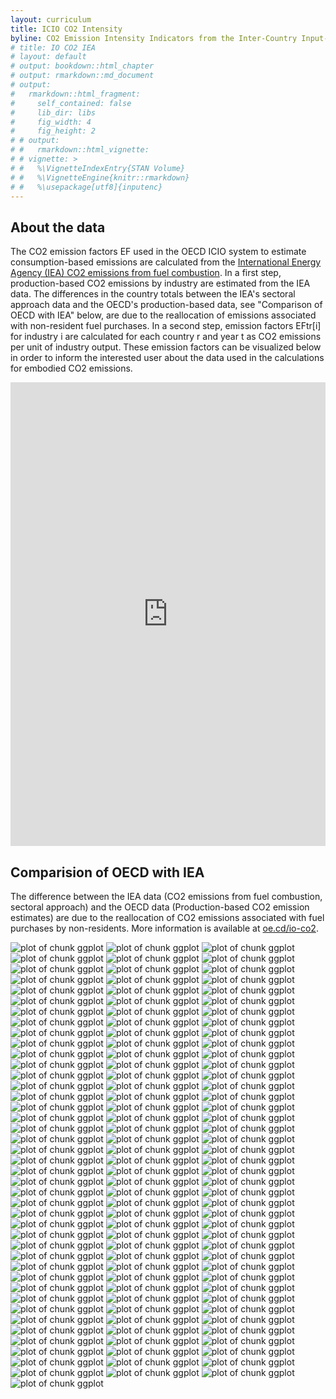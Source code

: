 ```yaml
---
layout: curriculum
title: ICIO CO2 Intensity
byline: CO2 Emission Intensity Indicators from the Inter-Country Input-Output (ICIO) framework
# title: IO CO2 IEA
# layout: default
# output: bookdown::html_chapter
# output: rmarkdown::md_document
# output:
#   rmarkdown::html_fragment:
#     self_contained: false
#     lib_dir: libs
#     fig_width: 4
#     fig_height: 2
# # output:
# #   rmarkdown::html_vignette:
# # vignette: >
# #   %\VignetteIndexEntry{STAN Volume}
# #   %\VignetteEngine{knitr::rmarkdown}
# #   %\usepackage[utf8]{inputenc}
---
```


<!-- ## About this app -->

<!-- The publication by the OECD of [embodied CO2 indicators](http://oe.cd/io-co2) has fostered new demand for specific tailored calculations beyond the scope of the OECD's resources. -->

## About the data

The CO2 emission factors EF used in the OECD ICIO system to estimate consumption-based emissions are calculated from the [International Energy Agency (IEA) CO2 emissions from fuel combustion](http://www.iea.org/statistics/topics/co2emissions/). In a first step, production-based CO2 emissions by industry are estimated from the IEA data. The differences in the country totals between the IEA's sectoral approach data and the OECD's production-based data, see "Comparison of OECD with IEA" below, are due to the reallocation of emissions associated with non-resident fuel purchases. In a second step, emission factors EFtr[i] for industry i are calculated for each country r and year t as CO2 emissions per unit of industry output. These emission factors can be visualized below in order to inform the interested user about the data used in the calculations for embodied CO2 emissions.



<!-- <iframe src="http://10.101.26.220:3838/co2intensityviz/" width = "100%" style="border: 0px; height: 53em"></iframe> -->
<!-- <iframe src="http://www.icio.oecd.org:3838/co2intensityviz/" width = "100%" style="border: 0px; height: 53em"></iframe> -->
<iframe src="http://oecd-icio.cloudapp.net:3838/co2intensityviz/" width = "100%" style="border: 0px; height: 53em"></iframe>

## Comparision of OECD with IEA

The difference between the IEA data (CO2 emissions from fuel combustion, sectoral approach) and the OECD data (Production-based CO2 emission estimates) are due to the reallocation of CO2 emissions associated with fuel purchases by non-residents. More information is available at [oe.cd/io-co2](http://oe.cd/io-co2).

![plot of chunk ggplot](figures/ggplot-1.png) ![plot of chunk ggplot](figures/ggplot-2.png) ![plot of chunk ggplot](figures/ggplot-3.png) ![plot of chunk ggplot](figures/ggplot-4.png) ![plot of chunk ggplot](figures/ggplot-5.png) ![plot of chunk ggplot](figures/ggplot-6.png) ![plot of chunk ggplot](figures/ggplot-7.png) ![plot of chunk ggplot](figures/ggplot-8.png) ![plot of chunk ggplot](figures/ggplot-9.png) ![plot of chunk ggplot](figures/ggplot-10.png) ![plot of chunk ggplot](figures/ggplot-11.png) ![plot of chunk ggplot](figures/ggplot-12.png) ![plot of chunk ggplot](figures/ggplot-13.png) ![plot of chunk ggplot](figures/ggplot-14.png) ![plot of chunk ggplot](figures/ggplot-15.png) ![plot of chunk ggplot](figures/ggplot-16.png) ![plot of chunk ggplot](figures/ggplot-17.png) ![plot of chunk ggplot](figures/ggplot-18.png) ![plot of chunk ggplot](figures/ggplot-19.png) ![plot of chunk ggplot](figures/ggplot-20.png) ![plot of chunk ggplot](figures/ggplot-21.png) ![plot of chunk ggplot](figures/ggplot-22.png) ![plot of chunk ggplot](figures/ggplot-23.png) ![plot of chunk ggplot](figures/ggplot-24.png) ![plot of chunk ggplot](figures/ggplot-25.png) ![plot of chunk ggplot](figures/ggplot-26.png) ![plot of chunk ggplot](figures/ggplot-27.png) ![plot of chunk ggplot](figures/ggplot-28.png) ![plot of chunk ggplot](figures/ggplot-29.png) ![plot of chunk ggplot](figures/ggplot-30.png) ![plot of chunk ggplot](figures/ggplot-31.png) ![plot of chunk ggplot](figures/ggplot-32.png) ![plot of chunk ggplot](figures/ggplot-33.png) ![plot of chunk ggplot](figures/ggplot-34.png) ![plot of chunk ggplot](figures/ggplot-35.png) ![plot of chunk ggplot](figures/ggplot-36.png) ![plot of chunk ggplot](figures/ggplot-37.png) ![plot of chunk ggplot](figures/ggplot-38.png) ![plot of chunk ggplot](figures/ggplot-39.png) ![plot of chunk ggplot](figures/ggplot-40.png) ![plot of chunk ggplot](figures/ggplot-41.png) ![plot of chunk ggplot](figures/ggplot-42.png) ![plot of chunk ggplot](figures/ggplot-43.png) ![plot of chunk ggplot](figures/ggplot-44.png) ![plot of chunk ggplot](figures/ggplot-45.png) ![plot of chunk ggplot](figures/ggplot-46.png) ![plot of chunk ggplot](figures/ggplot-47.png) ![plot of chunk ggplot](figures/ggplot-48.png) ![plot of chunk ggplot](figures/ggplot-49.png) ![plot of chunk ggplot](figures/ggplot-50.png) ![plot of chunk ggplot](figures/ggplot-51.png) ![plot of chunk ggplot](figures/ggplot-52.png) ![plot of chunk ggplot](figures/ggplot-53.png) ![plot of chunk ggplot](figures/ggplot-54.png) ![plot of chunk ggplot](figures/ggplot-55.png) ![plot of chunk ggplot](figures/ggplot-56.png) ![plot of chunk ggplot](figures/ggplot-57.png) ![plot of chunk ggplot](figures/ggplot-58.png) ![plot of chunk ggplot](figures/ggplot-59.png) ![plot of chunk ggplot](figures/ggplot-60.png) ![plot of chunk ggplot](figures/ggplot-61.png) ![plot of chunk ggplot](figures/ggplot-62.png) ![plot of chunk ggplot](figures/ggplot-63.png) ![plot of chunk ggplot](figures/ggplot-64.png) ![plot of chunk ggplot](figures/ggplot-65.png) ![plot of chunk ggplot](figures/ggplot-66.png) ![plot of chunk ggplot](figures/ggplot-67.png) ![plot of chunk ggplot](figures/ggplot-68.png) ![plot of chunk ggplot](figures/ggplot-69.png) ![plot of chunk ggplot](figures/ggplot-70.png) ![plot of chunk ggplot](figures/ggplot-71.png) ![plot of chunk ggplot](figures/ggplot-72.png) ![plot of chunk ggplot](figures/ggplot-73.png) ![plot of chunk ggplot](figures/ggplot-74.png) ![plot of chunk ggplot](figures/ggplot-75.png) ![plot of chunk ggplot](figures/ggplot-76.png) ![plot of chunk ggplot](figures/ggplot-77.png) ![plot of chunk ggplot](figures/ggplot-78.png) ![plot of chunk ggplot](figures/ggplot-79.png) ![plot of chunk ggplot](figures/ggplot-80.png) ![plot of chunk ggplot](figures/ggplot-81.png) ![plot of chunk ggplot](figures/ggplot-82.png) ![plot of chunk ggplot](figures/ggplot-83.png) ![plot of chunk ggplot](figures/ggplot-84.png) ![plot of chunk ggplot](figures/ggplot-85.png) ![plot of chunk ggplot](figures/ggplot-86.png) ![plot of chunk ggplot](figures/ggplot-87.png) ![plot of chunk ggplot](figures/ggplot-88.png) ![plot of chunk ggplot](figures/ggplot-89.png) ![plot of chunk ggplot](figures/ggplot-90.png) ![plot of chunk ggplot](figures/ggplot-91.png) ![plot of chunk ggplot](figures/ggplot-92.png) ![plot of chunk ggplot](figures/ggplot-93.png) ![plot of chunk ggplot](figures/ggplot-94.png) ![plot of chunk ggplot](figures/ggplot-95.png) ![plot of chunk ggplot](figures/ggplot-96.png) ![plot of chunk ggplot](figures/ggplot-97.png) ![plot of chunk ggplot](figures/ggplot-98.png) ![plot of chunk ggplot](figures/ggplot-99.png) ![plot of chunk ggplot](figures/ggplot-100.png) ![plot of chunk ggplot](figures/ggplot-101.png) ![plot of chunk ggplot](figures/ggplot-102.png) ![plot of chunk ggplot](figures/ggplot-103.png) ![plot of chunk ggplot](figures/ggplot-104.png) ![plot of chunk ggplot](figures/ggplot-105.png) ![plot of chunk ggplot](figures/ggplot-106.png) ![plot of chunk ggplot](figures/ggplot-107.png) ![plot of chunk ggplot](figures/ggplot-108.png) ![plot of chunk ggplot](figures/ggplot-109.png) ![plot of chunk ggplot](figures/ggplot-110.png) ![plot of chunk ggplot](figures/ggplot-111.png) ![plot of chunk ggplot](figures/ggplot-112.png) ![plot of chunk ggplot](figures/ggplot-113.png) ![plot of chunk ggplot](figures/ggplot-114.png) ![plot of chunk ggplot](figures/ggplot-115.png) ![plot of chunk ggplot](figures/ggplot-116.png) ![plot of chunk ggplot](figures/ggplot-117.png) ![plot of chunk ggplot](figures/ggplot-118.png) ![plot of chunk ggplot](figures/ggplot-119.png) ![plot of chunk ggplot](figures/ggplot-120.png) ![plot of chunk ggplot](figures/ggplot-121.png) ![plot of chunk ggplot](figures/ggplot-122.png) ![plot of chunk ggplot](figures/ggplot-123.png) ![plot of chunk ggplot](figures/ggplot-124.png) 



